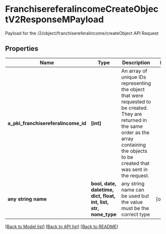 # FranchisereferalincomeCreateObjectV2ResponseMPayload

Payload for the /2/object/franchisereferalincome/createObject API Request

## Properties
Name | Type | Description | Notes
------------ | ------------- | ------------- | -------------
**a_pki_franchisereferalincome_id** | **[int]** | An array of unique IDs representing the object that were requested to be created.  They are returned in the same order as the array containing the objects to be created that was sent in the request. | 
**any string name** | **bool, date, datetime, dict, float, int, list, str, none_type** | any string name can be used but the value must be the correct type | [optional]

[[Back to Model list]](../README.md#documentation-for-models) [[Back to API list]](../README.md#documentation-for-api-endpoints) [[Back to README]](../README.md)


